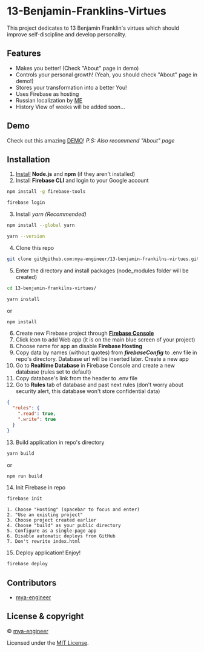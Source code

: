 # 13-Benjamin-Franklins-Virtues

This project dedicates to 13 Benjamin Franklin's virtues which should improve self-discipline and develop personality.

## Features
- Makes you better! (Check "About" page in demo)
- Controls your personal growth! (Yeah, you should check "About" page in demo!)
- Stores your transformation into a better You!
- Uses Firebase as hosting
- Russian localization by [ME](https://github.com/mya-engineer)
- History View of weeks will be added soon...

## Demo

Check out this amazing [DEMO](https://benjamin-8c601.web.app/)!
*P.S: Also recommend "About" page*

## Installation
1. [Install](https://docs.npmjs.com/downloading-and-installing-node-js-and-npm) **Node.js** and **npm** (if they aren't installed)
2. Install **Firebase CLI** and login to your Google account
```sh
npm install -g firebase-tools
```
```sh
firebase login
```
3. Install *yarn* *(Recommended)*
```sh
npm install --global yarn
```
```sh
yarn --version
```
4. Clone this repo
```sh
git clone git@github.com:mya-engineer/13-benjamin-frankilns-virtues.git
```
5. Enter the directory and install packages (node_modules folder will be created)
```sh
cd 13-benjamin-frankilns-virtues/
```
```sh
yarn install
```
or
```sh
npm install
```
6. Create new Firebase project through [**Firebase Console**](https://console.firebase.google.com/)
7. Click icon to add Web app (it is on the main blue screen of your project)
8. Choose name for app an disable **Firebase Hosting**
9. Copy data by names (without quotes) from ***firebaseConfig*** to .env file in repo's directory. Database url will be inserted later. Create a new app
10. Go to **Realtime Database** in Firebase Console and create a new database (rules set to default)
11. Copy database's link from the header to .env file
12. Go to **Rules** tab of database and past next rules (don't worry about security alert, this database won't store confidential data)
```json
{
  "rules": {
    ".read": true,
    ".write": true
  }
}
```
13. Build application in repo's directory
```sh
yarn build
```
or
```sh
npm run build
```
14. Init Firebase in repo
```sh
firebase init
```
    1. Choose "Hosting" (spacebar to focus and enter) 
    2. "Use an existing project"
    3. Choose project created earlier
    4. Choose "build" as your public directory
    5. Configure as a single-page app
    6. Disable automatic deploys from GitHub
    7. Don't rewrite index.html
15. Deploy application! Enjoy!
```sh
firebase deploy
```

## Contributors

- [mya-engineer](https://github.com/mya-engineer)

## License & copyright

© [mya-engineer](https://github.com/mya-engineer)

Licensed under the [MIT License](LICENSE).
